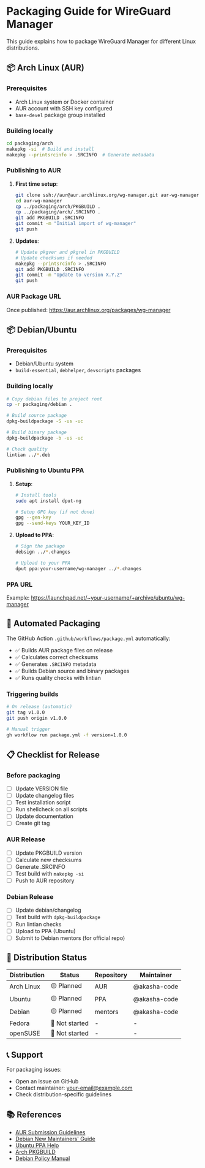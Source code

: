 # Packaging Guide for WireGuard Manager

This guide explains how to package WireGuard Manager for different Linux distributions.

## 📦 Arch Linux (AUR)

### Prerequisites
- Arch Linux system or Docker container
- AUR account with SSH key configured
- `base-devel` package group installed

### Building locally
```bash
cd packaging/arch
makepkg -si  # Build and install
makepkg --printsrcinfo > .SRCINFO  # Generate metadata
```

### Publishing to AUR
1. **First time setup**:
   ```bash
   git clone ssh://aur@aur.archlinux.org/wg-manager.git aur-wg-manager
   cd aur-wg-manager
   cp ../packaging/arch/PKGBUILD .
   cp ../packaging/arch/.SRCINFO .
   git add PKGBUILD .SRCINFO
   git commit -m "Initial import of wg-manager"
   git push
   ```

2. **Updates**:
   ```bash
   # Update pkgver and pkgrel in PKGBUILD
   # Update checksums if needed
   makepkg --printsrcinfo > .SRCINFO
   git add PKGBUILD .SRCINFO
   git commit -m "Update to version X.Y.Z"
   git push
   ```

### AUR Package URL
Once published: https://aur.archlinux.org/packages/wg-manager

## 📦 Debian/Ubuntu

### Prerequisites
- Debian/Ubuntu system
- `build-essential`, `debhelper`, `devscripts` packages

### Building locally
```bash
# Copy debian files to project root
cp -r packaging/debian .

# Build source package
dpkg-buildpackage -S -us -uc

# Build binary package  
dpkg-buildpackage -b -us -uc

# Check quality
lintian ../*.deb
```

### Publishing to Ubuntu PPA

1. **Setup**:
   ```bash
   # Install tools
   sudo apt install dput-ng

   # Setup GPG key (if not done)
   gpg --gen-key
   gpg --send-keys YOUR_KEY_ID
   ```

2. **Upload to PPA**:
   ```bash
   # Sign the package
   debsign ../*.changes

   # Upload to your PPA
   dput ppa:your-username/wg-manager ../*.changes
   ```

### PPA URL
Example: https://launchpad.net/~your-username/+archive/ubuntu/wg-manager

## 🤖 Automated Packaging

The GitHub Action `.github/workflows/package.yml` automatically:

- ✅ Builds AUR package files on release
- ✅ Calculates correct checksums
- ✅ Generates `.SRCINFO` metadata
- ✅ Builds Debian source and binary packages
- ✅ Runs quality checks with lintian

### Triggering builds
```bash
# On release (automatic)
git tag v1.0.0
git push origin v1.0.0

# Manual trigger
gh workflow run package.yml -f version=1.0.0
```

## 📋 Checklist for Release

### Before packaging
- [ ] Update VERSION file
- [ ] Update changelog files
- [ ] Test installation script
- [ ] Run shellcheck on all scripts
- [ ] Update documentation
- [ ] Create git tag

### AUR Release
- [ ] Update PKGBUILD version
- [ ] Calculate new checksums
- [ ] Generate .SRCINFO
- [ ] Test build with `makepkg -si`
- [ ] Push to AUR repository

### Debian Release  
- [ ] Update debian/changelog
- [ ] Test build with `dpkg-buildpackage`
- [ ] Run lintian checks
- [ ] Upload to PPA (Ubuntu)
- [ ] Submit to Debian mentors (for official repo)

## 🎯 Distribution Status

| Distribution | Status | Repository | Maintainer |
|--------------|--------|------------|------------|
| Arch Linux  | 🟡 Planned | AUR | @akasha-code |
| Ubuntu      | 🟡 Planned | PPA | @akasha-code |
| Debian      | 🟡 Planned | mentors | @akasha-code |
| Fedora      | 🔴 Not started | - | - |
| openSUSE    | 🔴 Not started | - | - |

## 📞 Support

For packaging issues:
- Open an issue on GitHub
- Contact maintainer: your-email@example.com
- Check distribution-specific guidelines

## 📚 References

- [AUR Submission Guidelines](https://wiki.archlinux.org/title/AUR_submission_guidelines)
- [Debian New Maintainers' Guide](https://www.debian.org/doc/manuals/maint-guide/)
- [Ubuntu PPA Help](https://help.launchpad.net/Packaging/PPA)
- [Arch PKGBUILD](https://wiki.archlinux.org/title/PKGBUILD)
- [Debian Policy Manual](https://www.debian.org/doc/debian-policy/)